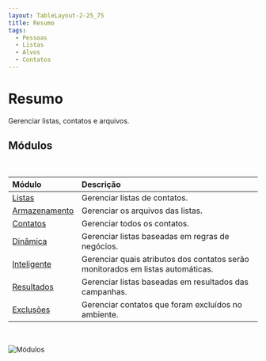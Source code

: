 ```yaml
---
layout: TableLayout-2-25_75
title: Resumo
tags:
  - Pessoas
  - Listas
  - Alvos
  - Contatos
---
```


# Resumo

Gerenciar listas, contatos e arquivos.

## Módulos

<br>

| Módulo                    | Descrição                                                                       |
| :------------------------ | :------------------------------------------------------------------------------ |
| [Listas](lists/)          | Gerenciar listas de contatos.                                                   |
| [Armazenamento](storage/) | Gerenciar os arquivos das listas.                                               |
| [Contatos](contacts/)     | Gerenciar todos os contatos.                                                    |
| [Dinâmica](dynamic/)      | Gerenciar listas baseadas em regras de negócios.                                |
| [Inteligente](smart/)     | Gerenciar quais atributos dos contatos serão monitorados em listas automáticas. |
| [Resultados](results/)    | Gerenciar listas baseadas em resultados das campanhas.                          |
| [Exclusões](exclusions/)  | Gerenciar contatos que foram excluídos no ambiente.                             |

<br>

![Módulos](https://cdn.phishx.io/phishx-docs/images/phishx_menu_04_people.webp)
